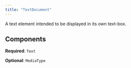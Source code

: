 ```yaml
---
title: "TextDocument"
---
```


A text element intended to be displayed in its own text-box.

## Components

**Required**: `Text`

**Optional**: `MediaType`

